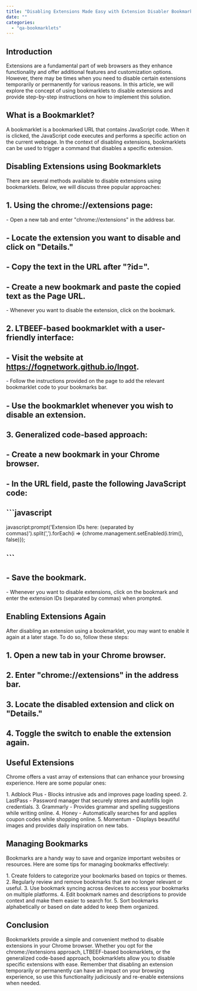 ```yaml
---
title: "Disabling Extensions Made Easy with Extension Disabler Bookmarklet"
date: ""
categories: 
  - "qa-bookmarklets"
---
```


## Introduction

Extensions are a fundamental part of web browsers as they enhance functionality and offer additional features and customization options. However, there may be times when you need to disable certain extensions temporarily or permanently for various reasons. In this article, we will explore the concept of using bookmarklets to disable extensions and provide step-by-step instructions on how to implement this solution.

## What is a Bookmarklet?

A bookmarklet is a bookmarked URL that contains JavaScript code. When it is clicked, the JavaScript code executes and performs a specific action on the current webpage. In the context of disabling extensions, bookmarklets can be used to trigger a command that disables a specific extension.

## Disabling Extensions using Bookmarklets

There are several methods available to disable extensions using bookmarklets. Below, we will discuss three popular approaches:

## 1\. Using the chrome://extensions page:

\- Open a new tab and enter "chrome://extensions" in the address bar.

## \- Locate the extension you want to disable and click on "Details."

## \- Copy the text in the URL after "?id=".

## \- Create a new bookmark and paste the copied text as the Page URL.

\- Whenever you want to disable the extension, click on the bookmark.

## 2\. LTBEEF-based bookmarklet with a user-friendly interface:

## \- Visit the website at https://fognetwork.github.io/Ingot.

\- Follow the instructions provided on the page to add the relevant bookmarklet code to your bookmarks bar.

## \- Use the bookmarklet whenever you wish to disable an extension.

## 3\. Generalized code-based approach:

## \- Create a new bookmark in your Chrome browser.

## \- In the URL field, paste the following JavaScript code:

## \`\`\`javascript

javascript:prompt('Extension IDs here: (separated by commas)').split(',').forEach(i => {chrome.management.setEnabled(i.trim(), false)});

## \`\`\`

## \- Save the bookmark.

\- Whenever you want to disable extensions, click on the bookmark and enter the extension IDs (separated by commas) when prompted.

## Enabling Extensions Again

After disabling an extension using a bookmarklet, you may want to enable it again at a later stage. To do so, follow these steps:

## 1\. Open a new tab in your Chrome browser.

## 2\. Enter "chrome://extensions" in the address bar.

## 3\. Locate the disabled extension and click on "Details."

## 4\. Toggle the switch to enable the extension again.

## Useful Extensions

Chrome offers a vast array of extensions that can enhance your browsing experience. Here are some popular ones:

1\. Adblock Plus - Blocks intrusive ads and improves page loading speed. 2. LastPass - Password manager that securely stores and autofills login credentials. 3. Grammarly - Provides grammar and spelling suggestions while writing online. 4. Honey - Automatically searches for and applies coupon codes while shopping online. 5. Momentum - Displays beautiful images and provides daily inspiration on new tabs.

## Managing Bookmarks

Bookmarks are a handy way to save and organize important websites or resources. Here are some tips for managing bookmarks effectively:

1\. Create folders to categorize your bookmarks based on topics or themes. 2. Regularly review and remove bookmarks that are no longer relevant or useful. 3. Use bookmark syncing across devices to access your bookmarks on multiple platforms. 4. Edit bookmark names and descriptions to provide context and make them easier to search for. 5. Sort bookmarks alphabetically or based on date added to keep them organized.

## Conclusion

Bookmarklets provide a simple and convenient method to disable extensions in your Chrome browser. Whether you opt for the chrome://extensions approach, LTBEEF-based bookmarklets, or the generalized code-based approach, bookmarklets allow you to disable specific extensions with ease. Remember that disabling an extension temporarily or permanently can have an impact on your browsing experience, so use this functionality judiciously and re-enable extensions when needed.
